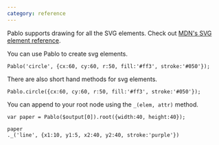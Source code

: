 ```yaml
---
category: reference
---
```


Pablo supports drawing for all the SVG elements. Check out [MDN's SVG element reference](https://developer.mozilla.org/en/SVG/Element).

You can use Pablo to create svg elements.

    Pablo('circle', {cx:60, cy:60, r:50, fill:'#ff3', stroke:'#050'});

There are also short hand methods for svg elements.

    Pablo.circle({cx:60, cy:60, r:50, fill:'#ff3', stroke:'#050'});

You can append to your root node using the `_(elem, attr)` method.

    var paper = Pablo($output[0]).root({width:40, height:40});

    paper
    ._('line', {x1:10, y1:5, x2:40, y2:40, stroke:'purple'})